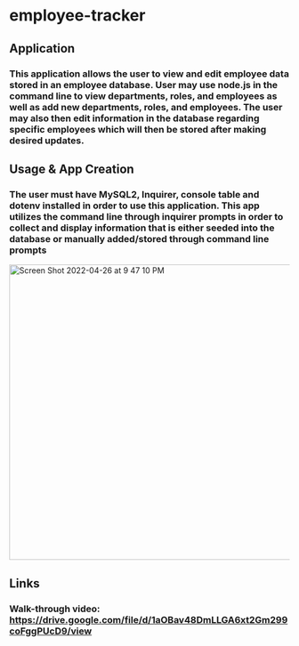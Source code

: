 # employee-tracker
## Application
### This application allows the user to view and edit employee data stored in an employee database. User may use node.js in the command line to view departments, roles, and employees as well as add new departments, roles, and employees. The user may also then edit information in the database regarding specific employees which will then be stored after making desired updates. 

## Usage & App Creation 
### The user must have MySQL2, Inquirer, console table and dotenv installed in order to use this application. This app utilizes the command line through inquirer prompts in order to collect and display information that is either seeded into the database or manually added/stored through command line prompts
<img width="531" alt="Screen Shot 2022-04-26 at 9 47 10 PM" src="https://user-images.githubusercontent.com/96094719/165648462-1c3f3132-e4d3-4525-8d53-cd30f6bb70c7.png">

## Links
### Walk-through video: https://drive.google.com/file/d/1aOBav48DmLLGA6xt2Gm299coFggPUcD9/view
